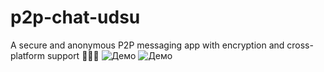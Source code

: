 # p2p-chat-udsu
A secure and anonymous P2P messaging app with encryption and cross-platform support 🐍🐍🐍
![Демо](P2P-чат-P2P-чат.png)
![Демо](document.jpg)




